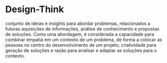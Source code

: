 # Design-Think
conjunto de ideias e insights para abordar problemas, relacionados a futuras aquisições de informações, análise de conhecimento e propostas de soluções. Como uma abordagem, é considerada a capacidade para combinar empatia em um contexto de um problema, de forma a colocar as pessoas no centro do desenvolvimento de um projeto; criatividade para geração de soluções e razão para analisar e adaptar as soluções para o contexto.

